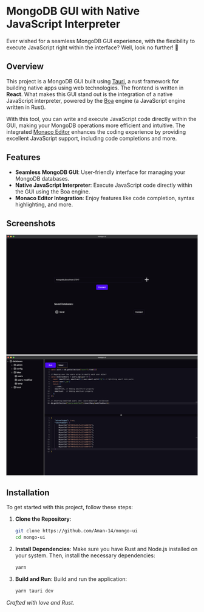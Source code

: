 # MongoDB GUI with Native JavaScript Interpreter

Ever wished for a seamless MongoDB GUI experience, with the flexibility to execute JavaScript right within the interface? Well, look no further! 🌟

## Overview

This project is a MongoDB GUI built using [Tauri](https://tauri.app/), a rust framework for building native apps using web technologies. The frontend is written in **React**.
What makes this GUI stand out is the integration of a native JavaScript interpreter, powered by the [Boa](https://github.com/boa-dev/boa) engine (a JavaScript engine written in Rust).

With this tool, you can write and execute JavaScript code directly within the GUI, making your MongoDB operations more efficient and intuitive.
The integrated [Monaco Editor](https://microsoft.github.io/monaco-editor/) enhances the coding experience by providing excellent JavaScript support, including code completions and more.

## Features

- **Seamless MongoDB GUI**: User-friendly interface for managing your MongoDB databases.
- **Native JavaScript Interpreter**: Execute JavaScript code directly within the GUI using the Boa engine.
- **Monaco Editor Integration**: Enjoy features like code completion, syntax highlighting, and more.

## Screenshots

![Screenshot](public/Screenshot-home.png)
![Screenshot](public/Screenshot-connected.png)

## Installation

To get started with this project, follow these steps:

1. **Clone the Repository**:

   ```sh
   git clone https://github.com/Aman-14/mongo-ui
   cd mongo-ui
   ```

2. **Install Dependencies**:
   Make sure you have Rust and Node.js installed on your system. Then, install the necessary dependencies:

   ```sh
   yarn
   ```

3. **Build and Run**:
   Build and run the application:
   ```sh
   yarn tauri dev
   ```

_Crafted with love and Rust._
